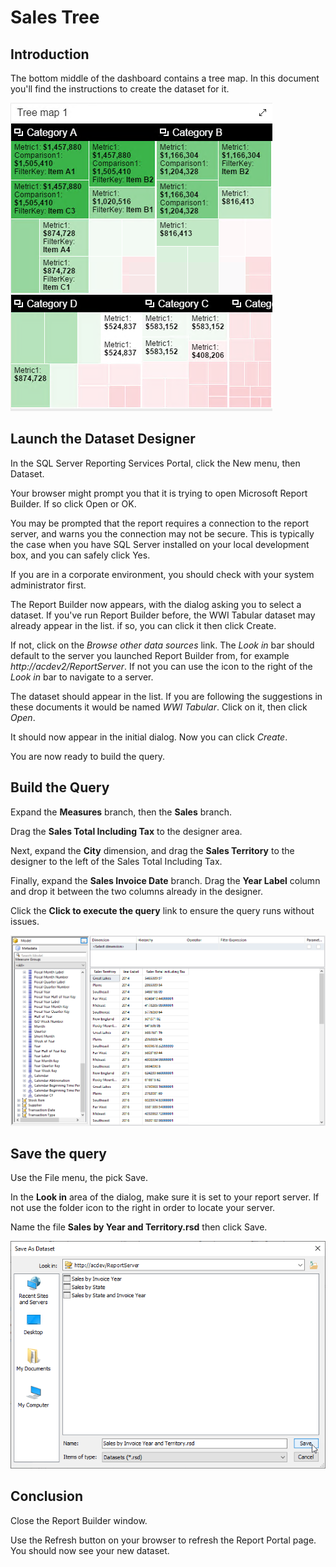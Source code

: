 # Sales Tree

## Introduction

The bottom middle of the dashboard contains a tree map. In this document you'll find the instructions to create the dataset for it.

![Sales Tree](../images/sales-dashboard-demo-tree-map.png)

## Launch the Dataset Designer

In the SQL Server Reporting Services Portal, click the New menu, then Dataset.

Your browser might prompt you that it is trying to open Microsoft Report Builder. If so click Open or OK.

You may be prompted that the report requires a connection to the report server, and warns you the connection may not be secure. This is typically the case when you have SQL Server installed on your local development box, and you can safely click Yes.

If you are in a corporate environment, you should check with your system administrator first.

The Report Builder now appears, with the dialog asking you to select a dataset. If you've run Report Builder before, the WWI Tabular dataset may already appear in the list. if so, you can click it then click Create.

If not, click on the _Browse other data sources_ link. The _Look in_ bar should default to the server you launched Report Builder from, for example _http://acdev2/ReportServer_. If not you can use the icon to the right of the _Look in_ bar to navigate to a server.

The dataset should appear in the list. If you are following the suggestions in these documents it would be named _WWI Tabular_. Click on it, then click _Open_.

It should now appear in the initial dialog. Now you can click _Create_.

You are now ready to build the query.

## Build the Query

Expand the **Measures** branch, then the **Sales** branch.

Drag the **Sales Total Including Tax** to the designer area.

Next, expand the **City** dimension, and drag the **Sales Territory** to the designer to the left of the Sales Total Including Tax.

Finally, expand the **Sales Invoice Date** branch. Drag the **Year Label** column and drop it between the two columns already in the designer.

Click the **Click to execute the query** link to ensure the query runs without issues.

![Sales by Year and Territory](../images/sales-by-invoice-year-and-territory-01.png)
## Save the query

Use the File menu, the pick Save.

In the **Look in** area of the dialog, make sure it is set to your report server. If not use the folder icon to the right in order to locate your server.

Name the file **Sales by Year and Territory.rsd** then click Save.

![Sales by Year and Territory](../images/sales-by-invoice-year-and-territory-02.png)

## Conclusion

Close the Report Builder window.

Use the Refresh button on your browser to refresh the Report Portal page. You should now see your new dataset.
